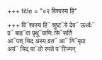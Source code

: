 +++
title = "०२ विश्वस्य हि"

+++
वि᳓श्वस्य हि᳓ श्रुष्ट᳓ये देव᳓ ऊर्ध्वः᳓  
प्र᳓ बाह᳓वा पृथु᳓पाणिः सि᳓सर्ति  
आ᳓पश् चिद् अस्य व्रत᳓ आ᳓ नि᳓मृग्रा  
अयं᳓ चिद् वा᳓तो रमते प᳓रिज्मन्